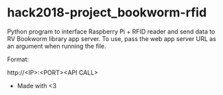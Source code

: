 # hack2018-project_bookworm-rfid
Python program to interface Raspberry Pi + RFID reader and send data to RV Bookworm library app server. To use, pass the web app server URL as an argument when running the file.

Format:

http://\<IP\>:\<PORT\>\<API CALL\>

- Made with <3

